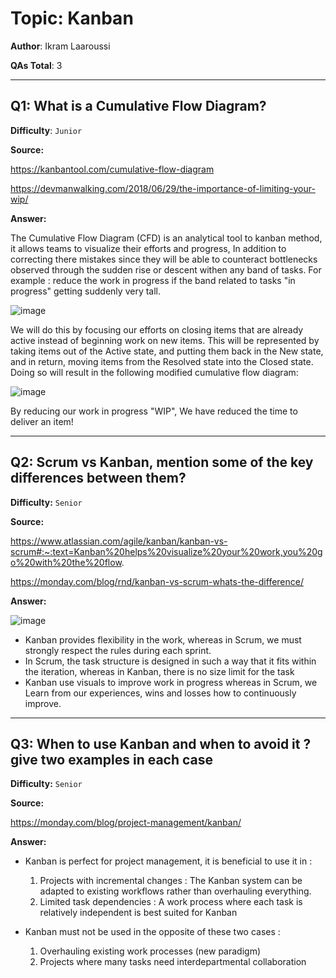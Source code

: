 # Topic: Kanban

**Author**: Ikram Laaroussi

**QAs Total**: 3

---

## Q1: What is a Cumulative Flow Diagram?

**Difficulty**: `Junior`

**Source:**

https://kanbantool.com/cumulative-flow-diagram

https://devmanwalking.com/2018/06/29/the-importance-of-limiting-your-wip/

**Answer:**

The Cumulative Flow Diagram (CFD) is an analytical tool to kanban method, it allows teams to visualize their efforts and progress, In addition to correcting there mistakes since they will be able to counteract bottlenecks observed through the sudden rise or descent withen any band of tasks.
For example : reduce the work in progress if the band related to tasks "in progress" getting suddenly very tall.

![image](https://user-images.githubusercontent.com/29576360/207125996-50f41f7c-49ca-45af-b730-a2409f3100be.png)

We will do this by focusing our efforts on closing items that are already active instead of beginning work on new items. This will be represented by taking items out of the Active state, and putting them back in the New state, and in return, moving items from the Resolved state into the Closed state. Doing so will result in the following modified cumulative flow diagram:

![image](https://user-images.githubusercontent.com/29576360/207126507-e1febf84-108f-4fbb-be5a-b49b69d32a1a.png)

By reducing our work in progress "WIP", We have reduced the time to deliver an item!

---

## Q2: Scrum vs Kanban, mention some of the key differences between them?

**Difficulty:** `Senior`

**Source:**

https://www.atlassian.com/agile/kanban/kanban-vs-scrum#:~:text=Kanban%20helps%20visualize%20your%20work,you%20go%20with%20the%20flow.

https://monday.com/blog/rnd/kanban-vs-scrum-whats-the-difference/

**Answer:**

![image](https://user-images.githubusercontent.com/29576360/207138003-54ebef42-6b85-4f9d-9720-5acb8dbffd83.png)

- Kanban provides flexibility in the work, whereas in Scrum, we must strongly respect the rules during each sprint.
- In Scrum, the task structure is designed in such a way that it fits within the iteration, whereas in Kanban, there is no size limit for the task 
- Kanban use visuals to improve work in progress whereas in Scrum, we Learn from our experiences, wins and losses how to continuously improve.

---

## Q3: When to use Kanban and when to avoid it ? give two examples in each case  

**Difficulty:** `Senior`

**Source:**

https://monday.com/blog/project-management/kanban/

**Answer:**

* Kanban is perfect for project management, it is beneficial to use it in :

   1. Projects with incremental changes : The Kanban system can be adapted to existing workflows rather than overhauling everything.
   2. Limited task dependencies : A work process where each task is relatively independent is best suited for Kanban
      
* Kanban must not be used in the opposite of these two cases : 

  1. Overhauling existing work processes (new paradigm)
  2. Projects where many tasks need interdepartmental collaboration
   







